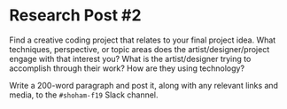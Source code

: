 # Research Post #2

Find a creative coding project that relates to your final project idea. What techniques, perspective, or topic areas does the artist/designer/project engage with that interest you? What is the artist/designer trying to accomplish through their work? How are they using technology?

Write a 200-word paragraph and post it, along with any relevant links and media, to the `#shoham-f19` Slack channel.
